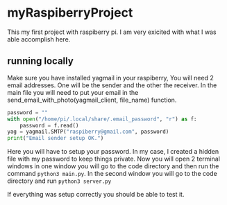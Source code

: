 # myRaspiberryProject

This my first project with raspiberry pi. I am very exicited with what I was able accomplish here. 

## running locally
Make sure you have installed yagmail in your raspiberry, You will need 2 email addresses. One will be the sender and the other the receiver. In the main file you will need to put your email in the send_email_with_photo(yagmail_client, file_name) function.

```python
password = ""
with open("/home/pi/.local/share/.email_password", "r") as f:
    password = f.read()
yag = yagmail.SMTP("raspiberry@gmail.com", password)
print("Email sender setup OK.")
```
Here you will have to setup your password. In my case, I created a hidden file with my password to keep things private.
Now you will open 2 terminal windows in one window you will go to the code directory and then run the command `python3 main.py`. In the second window you will go to the code directory and run `python3 server.py`

If everything was setup correctly you should be able to test it.
